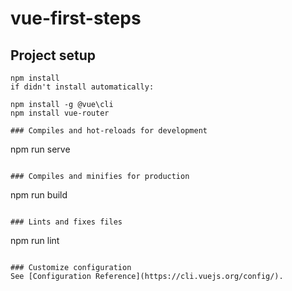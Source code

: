 # vue-first-steps

## Project setup
```
npm install
if didn't install automatically:

npm install -g @vue\cli
npm install vue-router

### Compiles and hot-reloads for development
```
npm run serve
```

### Compiles and minifies for production
```
npm run build
```

### Lints and fixes files
```
npm run lint
```

### Customize configuration
See [Configuration Reference](https://cli.vuejs.org/config/).
